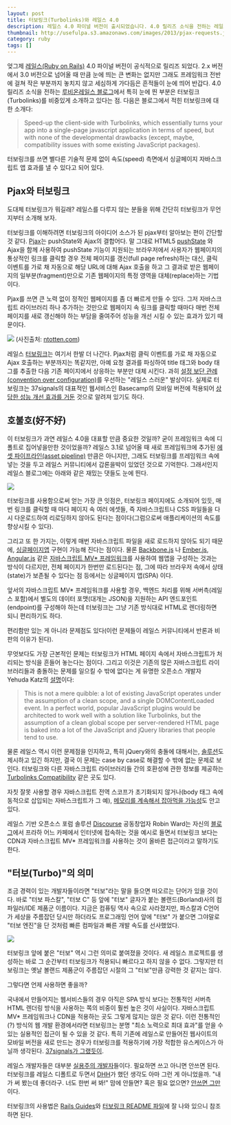 ```yaml
---
layout: post
title: 터보링크(Turbolinks)와 레일스 4.0
description: 레일스 4.0 파이널 버전이 출시되었습니다. 4.0 릴리즈 소식을 전하는 레일스 블로그에서 비중있게 소개하고 있는 터보링크(Turbolinks)의 개념과 장단점 등을 소개합니다.
thumbnail: http://usefulpa.s3.amazonaws.com/images/2013/pjax-requests.jpg
category: ruby 
tags: []
---
```


엊그제 [레일스(Ruby on Rails)](http://rubyonrails.org/) 4.0 파이널 버전이 공식적으로 릴리즈 되었다. 2.x 버전에서 3.0 버전으로 넘어올 때 만큼 눈에 띄는 큰 변화는 없지만 그래도 프레임워크 전반에 걸쳐 작은 부분까지 놓치지 않고 세심하게 가다듬은 흔적들이 눈에 띄어 반갑다. 4.0 릴리즈 소식을 전하는 [루비온레일스 블로그](http://weblog.rubyonrails.org/)에서 특히 눈에 띈 부분은 터보링크(Turbolinks)를 비중있게 소개하고 있다는 점. 다음은 블로그에서 적힌 터보링크에 대한 소개다:

> Speed-up the client-side with Turbolinks, which essentially turns your app into a single-page javascript application in terms of speed, but with none of the developmental drawbacks (except, maybe, compatibility issues with some existing JavaScript packages).

터보링크를 쓰면 별다른 기술적 문제 없이 속도(speed) 측면에서 싱글페이지 자바스크립트 앱 효과를 낼 수 있다고 되어 있다.

Pjax와 터보링크
-----

도대체 터보링크가 뭐길래? 레일스를 다루지 않는 분들을 위해 간단히 터보링크가 무언지부터 소개해 보자.

터보링크를 이해하려면 터보링크의 아이디어 소스가 된 pjax부터 알아보는 편이 간단할 것 같다. [Pjax](https://github.com/defunkt/jquery-pjax)는 pushState와 Ajax의 결합어다. 말 그대로 HTML5 [pushState](https://developer.mozilla.org/en-US/docs/Web/Guide/DOM/Manipulating_the_browser_history) 와 Ajax을 함께 사용하여 pushState 기능이 지원되는 브라우저에서 사용자가 웹페이지의 통상적인 링크를 클릭할 경우 전체 페이지를 갱신(full page refresh)하는 대신, 클릭 이벤트를 가로 채 자동으로 해당 URL에 대해 Ajax 호출을 하고 그 결과로 받은 웹페이지의 일부분(fragment)만으로 기존 웹페이지의 특정 영역을 대체(replace)하는 기법이다.

Pjax를 쓰면 큰 노력 없이 정적인 웹페이지를 좀 더 빠르게 만들 수 있다. 그저 자바스크립트 라이브러리 하나 추가하는 것만으로 웹페이지 속 링크를 클릭할 때마다 매번 전체 페이지를 새로 갱신해야 하는 부담을 줄여주어 성능을 개선 시킬 수 있는 효과가 있기 때문이다.

![](http://usefulpa.s3.amazonaws.com/images/2013/pjax-requests.jpg)
(사진출처: [ntotten.com](http://ntotten.com/2012/04/09/building-super-fast-web-apps-with-pjax/))

레일스 [터보링크](https://github.com/rails/turbolinks/)는 여기서 한발 더 나간다. Pjax처럼 클릭 이벤트를 가로 채 자동으로 Ajax 호출하는 부분까지는 똑같지만, 아예 요청 결과를 파싱하여 title 태그와 body 태그를 추출한 다음 기존 페이지에서 상응하는 부분만 대체 시킨다. 과히 [설정 보단 관례(convention over configuration)](http://en.wikipedia.org/wiki/Convention_over_configuration)를 우선하는 "레일스 스러운" 발상이다. 실제로 터보링크는 37signals의 대표적인 웹서비스인 Basecamp의 모바일 버전에 적용되어 [상당한 성능 개선 효과를 거둔](http://37signals.com/svn/posts/3269-behind-the-speed-basecamp-mobile) 것으로 알려져 있기도 하다.

호불호(好不好)
-----

이 터보링크가 과연 레일스 4.0을 대표할 만큼 중요한 것일까? 굳이 프레임워크 속에 디폴트로 집어넣을만한 것이었을까? 레일스 3.1로 넘어올 때 새로 프레임워크에 추가된 [에셋 파이프라인(asset pipeline)](http://guides.rubyonrails.org/asset_pipeline.html) 만큼은 아니지만, 그래도 터보링크를 프레임워크 속에 넣는 것을 두고 레일스 커뮤니티에서 갑론을박이 있었던 것으로 기억한다. 그래서인지 레일스 블로그에는 아래와 같은 재밌는 댓들도 눈에 띈다.

![](http://usefulpa.s3.amazonaws.com/images/2013/idonotlinkturbolinks.png)

터보링크를 사용함으로써 얻는 가장 큰 잇점은, 터보링크 페이지에도 소개되어 있듯, 매번 링크를 클릭할 때 마다 페이지 속 여러 에셋들, 즉 자바스크립트나 CSS 파일들을 다시 다운로드하여 리로딩하지 않아도 된다는 점이다(그럼으로써 애플리케이션의 속도를 향상시킬 수 있다). 

그리고 또 한 가지는, 이렇게 매번 자바스크립트 파일을 새로 로드하지 않아도 되기 때문에, [싱글페이지앱](http://en.wikipedia.org/wiki/Single-page_application) 구현이 가능해 진다는 점이다. 물론 [Backbone.js](http://backbonejs.org/) 나 [Ember.js](http://emberjs.com/), [Angular.js](http://angularjs.org/) 같은 [자바스크립트 MV* 프레임워크](http://todomvc.com/)를 사용하여 웹앱을 구성하는 것과는 방식이 다르지만, 전체 페이지가 한번만 로드된다는 점, 그에 따라 브라우저 속에서 상태(state)가 보존될 수 있다는 점 등에서는 싱글페이지 앱(SPA) 이다.

앞서의 자바스크립트 MV* 프레임워크를 사용할 경우, 백엔드 처리를 위해 서버측(레일스 포함)에서 별도의 데이터 포맷(대개는 JSON)을 지원하는 API 엔드포인트(endpoint)를 구성해야 하는데 터보링크는 그냥 기존 방식대로 HTML로 렌더링하면 되니 편리하기도 하다.

편리함만 있는 게 아니라 문제점도 있다(이런 문제들이 레일스 커뮤니티에서  반론과 비판의 이유가 된다).

무엇보다도 가장 근본적인 문제는 터보링크가 HTML 페이지 속에서 자바스크립트가 처리되는 방식을 흔들어 놓는다는 점이다. 그리고 이것은 기존의 많은 자바스크립트 라이브러리들과 충돌하는 문제를 일으킬 수 밖에 없다는 게 유명한 오픈소스 개발자 Yehuda Katz의 [설명](https://plus.google.com/106300407679257154689/posts/A65agXRynUn)이다:

> This is not a mere quibble: a lot of existing JavaScript operates under the assumption of a clean scope, and a single DOMContentLoaded event. In a perfect world, popular JavaScript plugins would be architected to work well with a solution like Turbolinks, but the assumption of a clean global scope per server-rendered HTML page is baked into a lot of the JavaScript and jQuery libraries that people tend to use.

물론 레일스 역시 이런 문제점을 인지하고, 특히 jQuery와의 충돌에 대해서는, [솔루션](https://github.com/kossnocorp/jquery.turbolinks)도 제시하고 있긴 하지만,  결국 이 문제는 case by case로 해결할 수 밖에 없는 문제로 보인다. 터보링크와 다른 자바스크립트 라이브러리들 간의 호환성에 관한 정보를 제공하는 [Turbolinks Compatibility](http://reed.github.io/turbolinks-compatibility/) 같은 곳도 있다. 

자칫 잘못 사용할 경우 자바스크립트 전역 스코프가 초기화되지 않거나(body 태그 속에 동적으로 삽입되는 자바스크립트가 그 예), [메모리를 계속해서 잡아먹을 가능성](http://staal.io/blog/2013/01/18/dangers-of-turbolinks/)도 안고 있다. 

레일스 기반 오픈소스 포럼 솔루션 [Discourse](http://www.discourse.org/) 공동창업자 Robin Ward는 자신의 [블로그](http://eviltrout.com/2013/01/06/turbolinks-and-the-prague-effect.html)에서 프라하 어느 카페에서 인터넷에 접속하는 것을 예시로 들면서 터보링크 보다는 CDN과 자바스크립트 MV* 프레임워크를 사용하는 것이 올바른 접근이라고 말하기도 한다. 

"터보(Turbo)"의 의미
-----

조금 경력이 있는 개발자들이라면  "터보"라는 말을 들으면 떠오르는 단어가 있을 것이다. 바로 "터보 파스칼", "터보 C" 등 앞에 "터보" 글자가 붙는 볼랜드(Borland)사의 컴파일러/IDE 제품군 이름이다. 지금은 컴퓨팅 역사 속으로 사라졌지만, 파스칼과 C언어가 세상을 주름잡던 당시만 하더라도 프로그래밍 언어 앞에 "터보" 가 붙으면 그야말로 "터보 엔진"을 단 것처럼 빠른 컴파일과 빠른 개발 속도를 선사했었다.

![](http://usefulpa.s3.amazonaws.com/images/2013/porsche-turbolinks.jpg)

터보링크 앞에 붙은 "터보" 역시 그런 의미로 붙여졌을 것이다. 새 레일스 프로젝트를 생성하는 바로 그 순간부터 터보링크가 적용되니 빠르다고 하지 않을 수 없다. 그렇지만 터보링크는 옛날 볼랜드 제품군이 주름잡던 시절의 그 "터보"만큼 강력한 것 같지는 않다. 

그렇다면 언제 사용하면 좋을까?

국내에서 만들어지는 웹서비스들의 경우 아직은 SPA 방식 보다는 전통적인 서버측 HTML 렌더링 방식을 사용하는 쪽의 비중이 훨씬 높은 것이 사실이다. 자바스크립트 MV* 프레임워크나 CDN을 적용하는 곳도 그렇게 많지는 않은 것 같다. 이런 전통적인(?) 방식의 웹 개발 환경에서라면 터보링크는 분명  "최소 노력으로 최대 효과"를 얻을 수 있는 실용적인 접근이 될 수 있을 것 같다. 특히 기존에 레일스로 만들어진 웹사이트의 모바일 버전을 새로 만드는 경우가 터보링크를 적용하기에 가장 적합한 유스케이스가 아닐까 생각된다. [37signals가 그랬듯이]((http://37signals.com/svn/posts/3269-behind-the-speed-basecamp-mobile)).

레일스 개발자들은 대부분 [실용주의 개발자](http://www.insightbook.co.kr/books/ppp/%EC%8B%A4%EC%9A%A9%EC%A3%BC%EC%9D%98-%ED%94%84%EB%A1%9C%EA%B7%B8%EB%9E%98%EB%A8%B8)들이다. 필요하면 쓰고 아니면 안쓰면 된다.  터보링크를 레일스 디폴트로 두면서 [DHH](http://37signals.com/svn/writers/dhh)가 했던 생각도 아마 그런 게 아니었을까. "내가 써 봤는데 좋더라구. 너도 한번 써 봐!" 맘에 안들면? 혹은 필요 없으면? [안쓰면 그만](http://blog.steveklabnik.com/posts/2013-06-25-removing-turbolinks-from-rails-4)이다.

터보링크의 사용법은 [Rails Guides](http://guides.rubyonrails.org/working_with_javascript_in_rails.html#turbolinks)와 [터보링크 README 파일](https://github.com/rails/turbolinks/blob/master/README.md)에 잘 나와 있으니 참조하면 된다.


